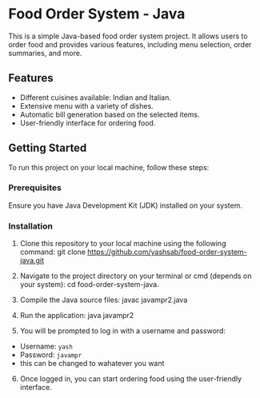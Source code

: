 # Food Order System - Java

This is a simple Java-based food order system project. It allows users to order food and provides various features, including menu selection, order summaries, and more.

## Features
- Different cuisines available: Indian and Italian.
- Extensive menu with a variety of dishes.
- Automatic bill generation based on the selected items.
- User-friendly interface for ordering food.

## Getting Started
To run this project on your local machine, follow these steps:

### Prerequisites
Ensure you have Java Development Kit (JDK) installed on your system.

### Installation

1. Clone this repository to your local machine using the following command:
   git clone https://github.com/yashsab/food-order-system-java.git
   
2. Navigate to the project directory on your terminal or cmd (depends on your system):
   cd food-order-system-java.

3. Compile the Java source files:
   javac javampr2.java

4. Run the application:
   java javampr2
  
5. You will be prompted to log in with a username and password:
- Username: `yash`
- Password: `javampr`
- this can be changed to wahatever you want

6. Once logged in, you can start ordering food using the user-friendly interface.




